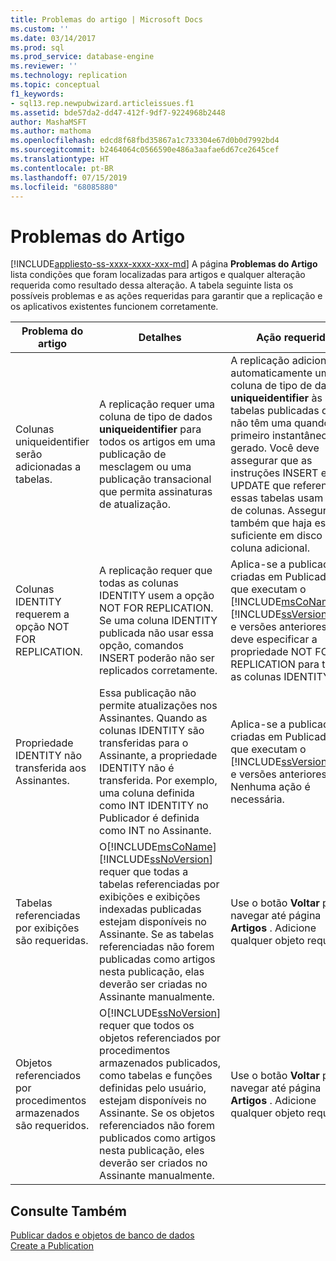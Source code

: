 ```yaml
---
title: Problemas do artigo | Microsoft Docs
ms.custom: ''
ms.date: 03/14/2017
ms.prod: sql
ms.prod_service: database-engine
ms.reviewer: ''
ms.technology: replication
ms.topic: conceptual
f1_keywords:
- sql13.rep.newpubwizard.articleissues.f1
ms.assetid: bde57da2-dd47-412f-9df7-9224968b2448
author: MashaMSFT
ms.author: mathoma
ms.openlocfilehash: edcd8f68fbd35867a1c733304e67d0b0d7992bd4
ms.sourcegitcommit: b2464064c0566590e486a3aafae6d67ce2645cef
ms.translationtype: HT
ms.contentlocale: pt-BR
ms.lasthandoff: 07/15/2019
ms.locfileid: "68085880"
---
```

# <a name="article-issues"></a>Problemas do Artigo
[!INCLUDE[appliesto-ss-xxxx-xxxx-xxx-md](../../includes/appliesto-ss-xxxx-xxxx-xxx-md.md)]
  A página **Problemas do Artigo** lista condições que foram localizadas para artigos e qualquer alteração requerida como resultado dessa alteração. A tabela seguinte lista os possíveis problemas e as ações requeridas para garantir que a replicação e os aplicativos existentes funcionem corretamente.  
  
|Problema do artigo|Detalhes|Ação requerida|  
|-------------------|-------------|---------------------|  
|Colunas uniqueidentifier serão adicionadas a tabelas.|A replicação requer uma coluna de tipo de dados **uniqueidentifier** para todos os artigos em uma publicação de mesclagem ou uma publicação transacional que permita assinaturas de atualização.|A replicação adiciona automaticamente uma coluna de tipo de dados **uniqueidentifier** às tabelas publicadas que não têm uma quando o primeiro instantâneo é gerado. Você deve assegurar que as instruções INSERT e UPDATE que referenciam essas tabelas usam listas de colunas. Assegure também que haja espaço suficiente em disco para a coluna adicional.|  
|Colunas IDENTITY requerem a opção NOT FOR REPLICATION.|A replicação requer que todas as colunas IDENTITY usem a opção NOT FOR REPLICATION. Se uma coluna IDENTITY publicada não usar essa opção, comandos INSERT poderão não ser replicados corretamente.|Aplica-se a publicações criadas em Publicadores que executam o [!INCLUDE[msCoName](../../includes/msconame-md.md)] [!INCLUDE[ssVersion2000](../../includes/ssversion2000-md.md)] e versões anteriores. Você deve especificar a propriedade NOT FOR REPLICATION para todas as colunas IDENTITY.|  
|Propriedade IDENTITY não transferida aos Assinantes.|Essa publicação não permite atualizações nos Assinantes. Quando as colunas IDENTITY são transferidas para o Assinante, a propriedade IDENTITY não é transferida. Por exemplo, uma coluna definida como INT IDENTITY no Publicador é definida como INT no Assinante.|Aplica-se a publicações criadas em Publicadores que executam o [!INCLUDE[ssVersion2000](../../includes/ssversion2000-md.md)] e versões anteriores. Nenhuma ação é necessária.|  
|Tabelas referenciadas por exibições são requeridas.|O[!INCLUDE[msCoName](../../includes/msconame-md.md)] [!INCLUDE[ssNoVersion](../../includes/ssnoversion-md.md)] requer que todas a tabelas referenciadas por exibições e exibições indexadas publicadas estejam disponíveis no Assinante. Se as tabelas referenciadas não forem publicadas como artigos nesta publicação, elas deverão ser criadas no Assinante manualmente.|Use o botão **Voltar** para navegar até página **Artigos** . Adicione qualquer objeto requerido.|  
|Objetos referenciados por procedimentos armazenados são requeridos.|O[!INCLUDE[ssNoVersion](../../includes/ssnoversion-md.md)] requer que todos os objetos referenciados por procedimentos armazenados publicados, como tabelas e funções definidas pelo usuário, estejam disponíveis no Assinante. Se os objetos referenciados não forem publicados como artigos nesta publicação, eles deverão ser criados no Assinante manualmente.|Use o botão **Voltar** para navegar até página **Artigos** . Adicione qualquer objeto requerido.|  
  
## <a name="see-also"></a>Consulte Também  
 [Publicar dados e objetos de banco de dados](../../relational-databases/replication/publish/publish-data-and-database-objects.md)   
 [Create a Publication](../../relational-databases/replication/publish/create-a-publication.md)  
  
  

